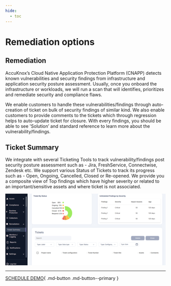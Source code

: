 ```yaml
---
hide:
  - toc
---
```

# Remediation options

## **Remediation**

AccuKnox’s Cloud Native Application Protection Platform (CNAPP) detects known vulnerabilities and security findings from infrastructure and application security posture assessment. Usually, once you onboard the infrastructure or workloads, we will run a scan that will identifies, prioritizes and remediate security and compliance flaws. 

We enable customers to handle these vulnerabilities/findings through auto-creation of ticket on bulk of security findings of similar kind. We also enable customers to provide comments to the tickets which through regression helps to auto-update ticket for closure. With every findings, you should be able to see 'Solution’ and standard reference to learn more about the vulnerability/findings. 

 

## **Ticket Summary** 

We integrate with several Ticketing Tools to track vulnerability/findings post security posture assessment such as - Jira, FreshService, Connectwise, Zendesk etc. We support various Status of Tickets to track its progress such as - Open, Ongoing, Cancelled, Closed or Re-opened. We provide you a composite view of Top findings which have higher severity or related to an important/sensitive assets and where ticket is not associated. 


![](/saas/images/ticket-summary.png)


- - - 
[SCHEDULE DEMO](https://www.accuknox.com/contact-us){ .md-button .md-button--primary }